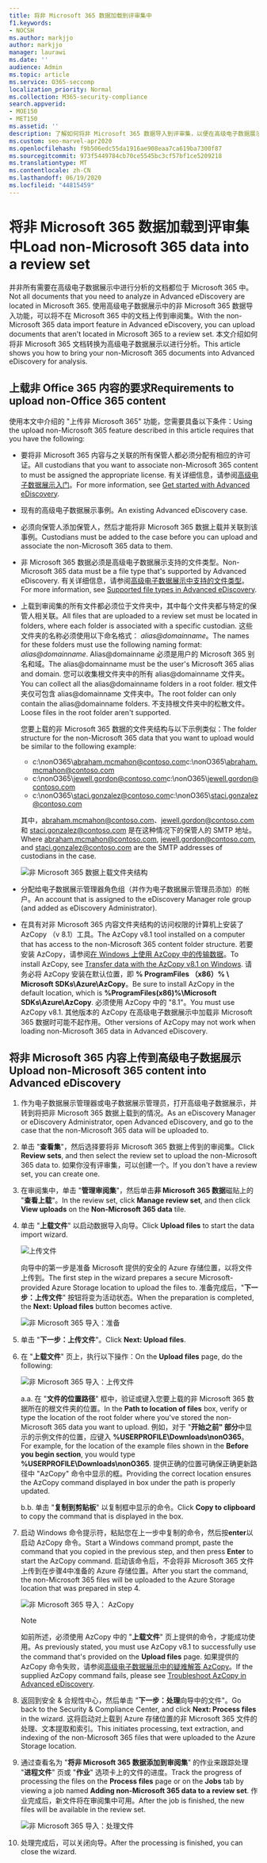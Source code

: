 ```yaml
---
title: 将非 Microsoft 365 数据加载到评审集中
f1.keywords:
- NOCSH
ms.author: markjjo
author: markjjo
manager: laurawi
ms.date: ''
audience: Admin
ms.topic: article
ms.service: O365-seccomp
localization_priority: Normal
ms.collection: M365-security-compliance
search.appverid:
- MOE150
- MET150
ms.assetid: ''
description: 了解如何将非 Microsoft 365 数据导入到评审集，以便在高级电子数据展示事例中进行分析。
ms.custom: seo-marvel-apr2020
ms.openlocfilehash: f9b506edc55da1916ae908eaa7ca619ba7300f87
ms.sourcegitcommit: 973f5449784cb70ce5545bc3cf57bf1ce5209218
ms.translationtype: MT
ms.contentlocale: zh-CN
ms.lasthandoff: 06/19/2020
ms.locfileid: "44815459"
---
```

# <a name="load-non-microsoft-365-data-into-a-review-set"></a><span data-ttu-id="f4060-103">将非 Microsoft 365 数据加载到评审集中</span><span class="sxs-lookup"><span data-stu-id="f4060-103">Load non-Microsoft 365 data into a review set</span></span>

<span data-ttu-id="f4060-104">并非所有需要在高级电子数据展示中进行分析的文档都位于 Microsoft 365 中。</span><span class="sxs-lookup"><span data-stu-id="f4060-104">Not all documents that you need to analyze in Advanced eDiscovery are located in Microsoft 365.</span></span> <span data-ttu-id="f4060-105">使用高级电子数据展示中的非 Microsoft 365 数据导入功能，可以将不在 Microsoft 365 中的文档上传到审阅集。</span><span class="sxs-lookup"><span data-stu-id="f4060-105">With the non-Microsoft 365 data import feature in Advanced eDiscovery, you can upload documents that aren't located in Microsoft 365 to a review set.</span></span> <span data-ttu-id="f4060-106">本文介绍如何将非 Microsoft 365 文档转换为高级电子数据展示以进行分析。</span><span class="sxs-lookup"><span data-stu-id="f4060-106">This article shows you how to bring your non-Microsoft 365 documents into Advanced eDiscovery for analysis.</span></span>

## <a name="requirements-to-upload-non-office-365-content"></a><span data-ttu-id="f4060-107">上载非 Office 365 内容的要求</span><span class="sxs-lookup"><span data-stu-id="f4060-107">Requirements to upload non-Office 365 content</span></span>

<span data-ttu-id="f4060-108">使用本文中介绍的 "上传非 Microsoft 365" 功能，您需要具备以下条件：</span><span class="sxs-lookup"><span data-stu-id="f4060-108">Using the upload non-Microsoft 365 feature described in this article requires that you have the following:</span></span>

- <span data-ttu-id="f4060-109">要将非 Microsoft 365 内容与之关联的所有保管人都必须分配有相应的许可证。</span><span class="sxs-lookup"><span data-stu-id="f4060-109">All custodians that you want to associate non-Microsoft 365 content to must be assigned the appropriate license.</span></span> <span data-ttu-id="f4060-110">有关详细信息，请参阅[高级电子数据展示入门](get-started-with-advanced-ediscovery.md#step-1-verify-and-assign-appropriate-licenses)。</span><span class="sxs-lookup"><span data-stu-id="f4060-110">For more information, see [Get started with Advanced eDiscovery](get-started-with-advanced-ediscovery.md#step-1-verify-and-assign-appropriate-licenses).</span></span>

- <span data-ttu-id="f4060-111">现有的高级电子数据展示事例。</span><span class="sxs-lookup"><span data-stu-id="f4060-111">An existing Advanced eDiscovery case.</span></span>

- <span data-ttu-id="f4060-112">必须向保管人添加保管人，然后才能将非 Microsoft 365 数据上载并关联到该事例。</span><span class="sxs-lookup"><span data-stu-id="f4060-112">Custodians must be added to the case before you can upload and associate the non-Microsoft 365 data to them.</span></span>

- <span data-ttu-id="f4060-113">非 Microsoft 365 数据必须是高级电子数据展示支持的文件类型。</span><span class="sxs-lookup"><span data-stu-id="f4060-113">Non-Microsoft 365 data must be a file type that's supported by Advanced eDiscovery.</span></span> <span data-ttu-id="f4060-114">有关详细信息，请参阅[高级电子数据展示中支持的文件类型](supported-filetypes-ediscovery20.md)。</span><span class="sxs-lookup"><span data-stu-id="f4060-114">For more information, see [Supported file types in Advanced eDiscovery](supported-filetypes-ediscovery20.md).</span></span>

- <span data-ttu-id="f4060-115">上载到审阅集的所有文件都必须位于文件夹中，其中每个文件夹都与特定的保管人相关联。</span><span class="sxs-lookup"><span data-stu-id="f4060-115">All files that are uploaded to a review set must be located in folders, where each folder is associated with a specific custodian.</span></span> <span data-ttu-id="f4060-116">这些文件夹的名称必须使用以下命名格式： *alias@domainname*。</span><span class="sxs-lookup"><span data-stu-id="f4060-116">The names for these folders must use the following naming format: *alias@domainname*.</span></span> <span data-ttu-id="f4060-117">Alias@domainname 必须是用户的 Microsoft 365 别名和域。</span><span class="sxs-lookup"><span data-stu-id="f4060-117">The alias@domainname must be the user's Microsoft 365 alias and domain.</span></span> <span data-ttu-id="f4060-118">您可以收集根文件夹中的所有 alias@domainname 文件夹。</span><span class="sxs-lookup"><span data-stu-id="f4060-118">You can collect all the alias@domainname folders in a root folder.</span></span> <span data-ttu-id="f4060-119">根文件夹仅可包含 alias@domainname 文件夹中。</span><span class="sxs-lookup"><span data-stu-id="f4060-119">The root folder can only contain the alias@domainname folders.</span></span> <span data-ttu-id="f4060-120">不支持根文件夹中的松散文件。</span><span class="sxs-lookup"><span data-stu-id="f4060-120">Loose files in the root folder aren't supported.</span></span>

   <span data-ttu-id="f4060-121">您要上载的非 Microsoft 365 数据的文件夹结构与以下示例类似：</span><span class="sxs-lookup"><span data-stu-id="f4060-121">The folder structure for the non-Microsoft 365 data that you want to upload would be similar to the following example:</span></span>

   - <span data-ttu-id="f4060-122">c:\nonO365\abraham.mcmahon@contoso.com</span><span class="sxs-lookup"><span data-stu-id="f4060-122">c:\nonO365\abraham.mcmahon@contoso.com</span></span>
   - <span data-ttu-id="f4060-123">c:\nonO365\jewell.gordon@contoso.com</span><span class="sxs-lookup"><span data-stu-id="f4060-123">c:\nonO365\jewell.gordon@contoso.com</span></span>
   - <span data-ttu-id="f4060-124">c:\nonO365\staci.gonzalez@contoso.com</span><span class="sxs-lookup"><span data-stu-id="f4060-124">c:\nonO365\staci.gonzalez@contoso.com</span></span>

   <span data-ttu-id="f4060-125">其中，abraham.mcmahon@contoso.com、jewell.gordon@contoso.com 和 staci.gonzalez@contoso.com 是在这种情况下的保管人的 SMTP 地址。</span><span class="sxs-lookup"><span data-stu-id="f4060-125">Where abraham.mcmahon@contoso.com, jewell.gordon@contoso.com, and staci.gonzalez@contoso.com are the SMTP addresses of custodians in the case.</span></span>

   ![非 Microsoft 365 数据上载文件夹结构](../media/3f2dde84-294e-48ea-b44b-7437bd25284c.png)

- <span data-ttu-id="f4060-127">分配给电子数据展示管理器角色组（并作为电子数据展示管理员添加）的帐户。</span><span class="sxs-lookup"><span data-stu-id="f4060-127">An account that is assigned to the eDiscovery Manager role group (and added as eDiscovery Administrator).</span></span>

- <span data-ttu-id="f4060-128">在具有对非 Microsoft 365 内容文件夹结构的访问权限的计算机上安装了 AzCopy （v 8.1）工具。</span><span class="sxs-lookup"><span data-stu-id="f4060-128">The AzCopy v8.1 tool installed on a computer that has access to the non-Microsoft 365 content folder structure.</span></span> <span data-ttu-id="f4060-129">若要安装 AzCopy，请参阅[在 Windows 上使用 AzCopy 中的传输数据](https://docs.microsoft.com/previous-versions/azure/storage/storage-use-azcopy)。</span><span class="sxs-lookup"><span data-stu-id="f4060-129">To install AzCopy, see [Transfer data with the AzCopy v8.1 on Windows](https://docs.microsoft.com/previous-versions/azure/storage/storage-use-azcopy).</span></span> <span data-ttu-id="f4060-130">请务必将 AzCopy 安装在默认位置，即 **% ProgramFiles （x86）% \ Microsoft SDKs\Azure\AzCopy**。</span><span class="sxs-lookup"><span data-stu-id="f4060-130">Be sure to install AzCopy in the default location, which is **%ProgramFiles(x86)%\Microsoft SDKs\Azure\AzCopy**.</span></span> <span data-ttu-id="f4060-131">必须使用 AzCopy 中的 "8.1"。</span><span class="sxs-lookup"><span data-stu-id="f4060-131">You must use AzCopy v8.1.</span></span> <span data-ttu-id="f4060-132">其他版本的 AzCopy 在高级电子数据展示中加载非 Microsoft 365 数据时可能不起作用。</span><span class="sxs-lookup"><span data-stu-id="f4060-132">Other versions of AzCopy may not work when loading non-Microsoft 365 data in Advanced eDiscovery.</span></span>


## <a name="upload-non-microsoft-365-content-into-advanced-ediscovery"></a><span data-ttu-id="f4060-133">将非 Microsoft 365 内容上传到高级电子数据展示</span><span class="sxs-lookup"><span data-stu-id="f4060-133">Upload non-Microsoft 365 content into Advanced eDiscovery</span></span>

1. <span data-ttu-id="f4060-134">作为电子数据展示管理器或电子数据展示管理员，打开高级电子数据展示，并转到将把非 Microsoft 365 数据上载到的情况。</span><span class="sxs-lookup"><span data-stu-id="f4060-134">As an eDiscovery Manager or eDiscovery Administrator, open Advanced eDiscovery, and go to the case that the non-Microsoft 365 data will be uploaded to.</span></span>  

2. <span data-ttu-id="f4060-135">单击 "**查看集**"，然后选择要将非 Microsoft 365 数据上传到的审阅集。</span><span class="sxs-lookup"><span data-stu-id="f4060-135">Click **Review sets**, and then select the review set to upload the non-Microsoft 365 data to.</span></span>  <span data-ttu-id="f4060-136">如果你没有评审集，可以创建一个。</span><span class="sxs-lookup"><span data-stu-id="f4060-136">If you don't have a review set, you can create one.</span></span> 
 
3. <span data-ttu-id="f4060-137">在审阅集中，单击 "**管理审阅集**"，然后单击**非 Microsoft 365 数据**磁贴上的 "**查看上载**"。</span><span class="sxs-lookup"><span data-stu-id="f4060-137">In the review set, click **Manage review set**, and then click **View uploads** on the **Non-Microsoft 365 data** tile.</span></span>

4. <span data-ttu-id="f4060-138">单击 "**上载文件**" 以启动数据导入向导。</span><span class="sxs-lookup"><span data-stu-id="f4060-138">Click **Upload files** to start the data import wizard.</span></span>

   ![上传文件](../media/574f4059-4146-4058-9df3-ec97cf28d7c7.png)

   <span data-ttu-id="f4060-140">向导中的第一步是准备 Microsoft 提供的安全的 Azure 存储位置，以将文件上传到。</span><span class="sxs-lookup"><span data-stu-id="f4060-140">The first step in the wizard prepares a secure Microsoft-provided Azure Storage location to upload the files to.</span></span>  <span data-ttu-id="f4060-141">准备完成后，"**下一步：上传文件**" 按钮将变为活动状态。</span><span class="sxs-lookup"><span data-stu-id="f4060-141">When the preparation is completed, the **Next: Upload files** button becomes active.</span></span>

   ![非 Microsoft 365 导入：准备](../media/0670a347-a578-454a-9b3d-e70ef47aec57.png)
 
5. <span data-ttu-id="f4060-143">单击 "**下一步：上传文件**"。</span><span class="sxs-lookup"><span data-stu-id="f4060-143">Click **Next: Upload files**.</span></span>

6. <span data-ttu-id="f4060-144">在 "**上载文件**" 页上，执行以下操作：</span><span class="sxs-lookup"><span data-stu-id="f4060-144">On the **Upload files** page, do the following:</span></span>

   ![非 Microsoft 365 导入：上传文件](../media/3ea53b5d-7f9b-4dfc-ba63-90a38c14d41a.png)

   <span data-ttu-id="f4060-146">a.</span><span class="sxs-lookup"><span data-stu-id="f4060-146">a.</span></span> <span data-ttu-id="f4060-147">在 "**文件的位置路径**" 框中，验证或键入您要上载的非 Microsoft 365 数据所在的根文件夹的位置。</span><span class="sxs-lookup"><span data-stu-id="f4060-147">In the **Path to location of files** box, verify or type the location of the root folder where you've stored the non-Microsoft 365 data you want to upload.</span></span> <span data-ttu-id="f4060-148">例如，对于 "**开始之前" 部分**中显示的示例文件的位置，应键入 **%USERPROFILE\Downloads\nonO365**。</span><span class="sxs-lookup"><span data-stu-id="f4060-148">For example, for the location of the example files shown in the **Before you begin section**, you would type **%USERPROFILE\Downloads\nonO365**.</span></span> <span data-ttu-id="f4060-149">提供正确的位置可确保正确更新路径中 "AzCopy" 命令中显示的框。</span><span class="sxs-lookup"><span data-stu-id="f4060-149">Providing the correct location ensures the AzCopy command displayed in box under the path is properly updated.</span></span>

   <span data-ttu-id="f4060-150">b.</span><span class="sxs-lookup"><span data-stu-id="f4060-150">b.</span></span> <span data-ttu-id="f4060-151">单击 "**复制到剪贴板**" 以复制框中显示的命令。</span><span class="sxs-lookup"><span data-stu-id="f4060-151">Click **Copy to clipboard** to copy the command that is displayed in the box.</span></span>

7. <span data-ttu-id="f4060-152">启动 Windows 命令提示符，粘贴您在上一步中复制的命令，然后按**enter**以启动 AzCopy 命令。</span><span class="sxs-lookup"><span data-stu-id="f4060-152">Start a Windows command prompt, paste the command that you copied in the previous step, and then press **Enter** to start the AzCopy command.</span></span>  <span data-ttu-id="f4060-153">启动该命令后，不会将非 Microsoft 365 文件上传到在步骤4中准备的 Azure 存储位置。</span><span class="sxs-lookup"><span data-stu-id="f4060-153">After you start the command, the non-Microsoft 365 files will be uploaded to the Azure Storage location that was prepared in step 4.</span></span>

   ![非 Microsoft 365 导入： AzCopy](../media/504e2dbe-f36f-4f36-9b08-04aea85d8250.png)

   > [!NOTE]
   > <span data-ttu-id="f4060-155">如前所述，必须使用 AzCopy 中的 "**上载文件**" 页上提供的命令，才能成功使用。</span><span class="sxs-lookup"><span data-stu-id="f4060-155">As previously stated, you must use AzCopy v8.1 to successfully use the command that's provided on the **Upload files** page.</span></span> <span data-ttu-id="f4060-156">如果提供的 AzCopy 命令失败，请参阅[高级电子数据展示中的疑难解答 AzCopy](troubleshooting-azcopy.md)。</span><span class="sxs-lookup"><span data-stu-id="f4060-156">If the supplied AzCopy command fails, please see [Troubleshoot AzCopy in Advanced eDiscovery](troubleshooting-azcopy.md).</span></span>

8. <span data-ttu-id="f4060-157">返回到安全 & 合规性中心，然后单击 "**下一步：处理**向导中的文件"。</span><span class="sxs-lookup"><span data-stu-id="f4060-157">Go back to the Security & Compliance Center, and click **Next: Process files** in the wizard.</span></span>  <span data-ttu-id="f4060-158">这将启动对上载到 Azure 存储位置的非 Microsoft 365 文件的处理、文本提取和索引。</span><span class="sxs-lookup"><span data-stu-id="f4060-158">This initiates processing, text extraction, and indexing of the non-Microsoft 365 files that were uploaded to the Azure Storage location.</span></span>  

9. <span data-ttu-id="f4060-159">通过查看名为 "**将非 Microsoft 365 数据添加到审阅集**" 的作业来跟踪处理 "**进程文件**" 页或 "**作业**" 选项卡上的文件的进度。</span><span class="sxs-lookup"><span data-stu-id="f4060-159">Track the progress of processing the files on the **Process files** page or on the **Jobs** tab by viewing a job named **Adding non-Microsoft 365 data to a review set**.</span></span>  <span data-ttu-id="f4060-160">作业完成后，新文件将在审阅集中可用。</span><span class="sxs-lookup"><span data-stu-id="f4060-160">After the job is finished, the new files will be available in the review set.</span></span>

   ![非 Microsoft 365 导入：处理文件](../media/218b1545-416a-4a9f-9b25-3b70e8508f67.png)

10. <span data-ttu-id="f4060-162">处理完成后，可以关闭向导。</span><span class="sxs-lookup"><span data-stu-id="f4060-162">After the processing is finished, you can close the wizard.</span></span>
